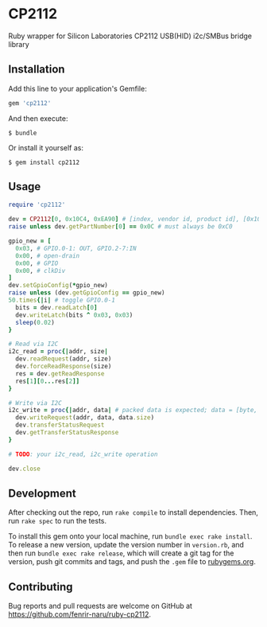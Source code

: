 # CP2112

Ruby wrapper for Silicon Laboratories CP2112 USB(HID) i2c/SMBus bridge library

## Installation

Add this line to your application's Gemfile:

```ruby
gem 'cp2112'
```

And then execute:

    $ bundle

Or install it yourself as:

    $ gem install cp2112

## Usage

```ruby
require 'cp2112'

dev = CP2112[0, 0x10C4, 0xEA90] # [index, vendor id, product id], [0x10C4, 0xEA90] are default parameters
raise unless dev.getPartNumber[0] == 0x0C # must always be 0xC0

gpio_new = [
  0x03, # GPIO.0-1: OUT, GPIO.2-7:IN
  0x00, # open-drain
  0x00, # GPIO
  0x00, # clkDiv
]
dev.setGpioConfig(*gpio_new)
raise unless (dev.getGpioConfig == gpio_new)
50.times{|i| # toggle GPIO.0-1
  bits = dev.readLatch[0]
  dev.writeLatch(bits ^ 0x03, 0x03)
  sleep(0.02)
}

# Read via I2C
i2c_read = proc{|addr, size|
  dev.readRequest(addr, size)
  dev.forceReadResponse(size)
  res = dev.getReadResponse
  res[1][0...res[2]]
}

# Write via I2C
i2c_write = proc{|addr, data| # packed data is expected; data = [byte, ...].pack('C*')
  dev.writeRequest(addr, data, data.size)
  dev.transferStatusRequest
  dev.getTransferStatusResponse
}

# TODO: your i2c_read, i2c_write operation

dev.close
```

## Development

After checking out the repo, run `rake compile` to install dependencies. Then, run `rake spec` to run the tests.

To install this gem onto your local machine, run `bundle exec rake install`. To release a new version, update the version number in `version.rb`, and then run `bundle exec rake release`, which will create a git tag for the version, push git commits and tags, and push the `.gem` file to [rubygems.org](https://rubygems.org).

## Contributing

Bug reports and pull requests are welcome on GitHub at https://github.com/fenrir-naru/ruby-cp2112.
